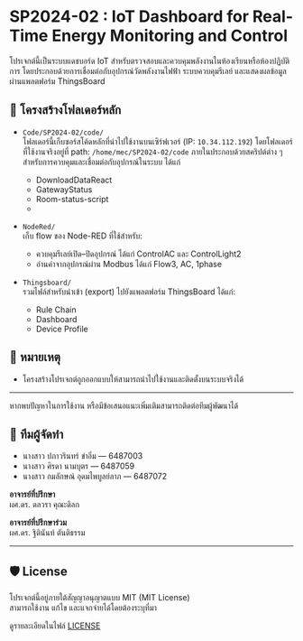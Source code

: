 # SP2024-02 : IoT Dashboard for Real-Time Energy Monitoring and Control

โปรเจกต์นี้เป็นระบบแดชบอร์ด IoT สำหรับตรวจสอบและควบคุมพลังงานในห้องเรียนหรือห้องปฏิบัติการ โดยประกอบด้วยการเชื่อมต่อกับอุปกรณ์วัดพลังงานไฟฟ้า ระบบควบคุมรีเลย์ และแสดงผลข้อมูลผ่านแพลตฟอร์ม ThingsBoard

## 📁 โครงสร้างโฟลเดอร์หลัก

- `Code/SP2024-02/code/`  
  โฟลเดอร์นี้เก็บซอร์สโค้ดหลักที่นำไปใช้งานบนเซิร์ฟเวอร์ (IP: `10.34.112.192`) โดยโฟลเดอร์ที่ใช้งานจริงอยู่ที่ path: `/home/mec/SP2024-02/code` ภายในประกอบด้วยสคริปต์ต่าง ๆ สำหรับการควบคุมและเชื่อมต่อกับอุปกรณ์ในระบบ ได้แก่
  - DownloadDataReact 
  - GatewayStatus
  - Room-status-script
  - 

- `NodeRed/`  
  เก็บ flow ของ Node-RED ที่ใช้สำหรับ:
  - ควบคุมรีเลย์เปิด–ปิดอุปกรณ์ ได้แก่ ControlAC และ ControlLight2
  - อ่านค่าจากอุปกรณ์ผ่าน Modbus ได้แก่ Flow3, AC, 1phase


- `Thingsboard/`  
  รวมไฟล์สำหรับนำเข้า (export) ไปยังแพลตฟอร์ม ThingsBoard ได้แก่:
  - Rule Chain
  - Dashboard
  - Device Profile

## 📝 หมายเหตุ

- โครงสร้างโปรเจกต์ถูกออกแบบให้สามารถนำไปใช้งานและติดตั้งบนระบบจริงได้

---

หากพบปัญหาในการใช้งาน หรือมีข้อเสนอแนะเพิ่มเติมสามารถติดต่อทีมผู้พัฒนาได้

## 👥 ทีมผู้จัดทำ

- นางสาว ปภาวรินทร์ ขำอิ่ม — 6487003  
- นางสาว ศิรดา นามบุตร — 6487059  
- นางสาว กมลักษณ์ อุดมไพบูลย์ลาภ — 6487072  

**อาจารย์ที่ปรึกษา**  
ผศ.ดร. ดลวรา คุณะดิลก  

**อาจารย์ที่ปรึกษาร่วม**  
ผศ.ดร. ฐิตินันท์ ตันติธรรม  

---

## 🛡️ License

โปรเจกต์นี้อยู่ภายใต้สัญญาอนุญาตแบบ MIT (MIT License)  
สามารถใช้งาน แก้ไข และแจกจ่ายได้โดยต้องระบุที่มา

ดูรายละเอียดในไฟล์ [LICENSE](LICENSE)

